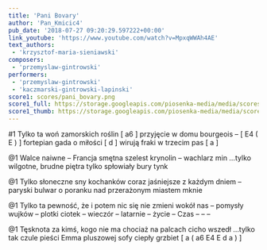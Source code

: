 ```yaml
---
title: 'Pani Bovary'
author: 'Pan_Kmicic4'
pub_date: '2018-07-27 09:20:29.597222+00:00'
link_youtube: 'https://www.youtube.com/watch?v=MpxqWWAh4AE'
text_authors:
 - 'krzysztof-maria-sieniawski'
composers:
 - 'przemyslaw-gintrowski'
performers:
 - 'przemyslaw-gintrowski'
 - 'kaczmarski-gintrowski-lapinski'
score1: scores/pani_bovary.png
score1_full: https://storage.googleapis.com/piosenka-media/media/scores/pani_bovary.png
score1_thumb: https://storage.googleapis.com/piosenka-media/media/scores/pani_bovary.png.180x0_q85_upscale.png
---
```


#1
Tylko ta woń zamorskich roślin [ a6 ]
przyjęcie w domu bourgeois – [ E4 ( E ) ]
fortepian gada o miłości [ d ]
wirują fraki w trzecim pas [ a ]

@1
Walce naiwne – Francja smętna
szelest krynolin – wachlarz min
…tylko wilgotne, brudne piętra
tylko spłowiały bury tynk

@1
Tylko słoneczne sny kochanków
coraz jaśniejsze z każdym dniem –
paryski bulwar o poranku
nad przerażonym miastem mknie

@1
Tylko ta pewność, że i potem
nic się nie zmieni wokół nas –
pomysły wujków – plotki ciotek –
wieczór – latarnie – życie – Czas – – –

@1
Tęsknota za kimś, kogo nie ma
chociaż na palcach cicho wszedł
…tylko tak czule pieści Emma
pluszowej sofy ciepły grzbiet [ a ( a6 E4 E d a ) ]